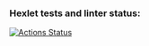 ### Hexlet tests and linter status:
[![Actions Status](https://github.com/Gideonko/frontend-project-44/workflows/hexlet-check/badge.svg)](https://github.com/Gideonko/frontend-project-44/actions)